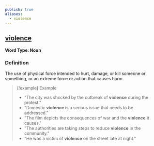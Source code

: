 ```yaml
---
publish: true
aliases:
  - violence
---
```


## [violence](https://dictionary.cambridge.org/dictionary/english/violence)
#### Word Type: Noun

### Definition
The use of physical force intended to hurt, damage, or kill someone or something, or an extreme force or action that causes harm.

> [!example] Example
> 
> - "The city was shocked by the outbreak of **violence** during the protest."
> - "Domestic **violence** is a serious issue that needs to be addressed."
> - "The film depicts the consequences of war and the **violence** it causes."
> - "The authorities are taking steps to reduce **violence** in the community."
> - "He was a victim of **violence** on the street late at night."